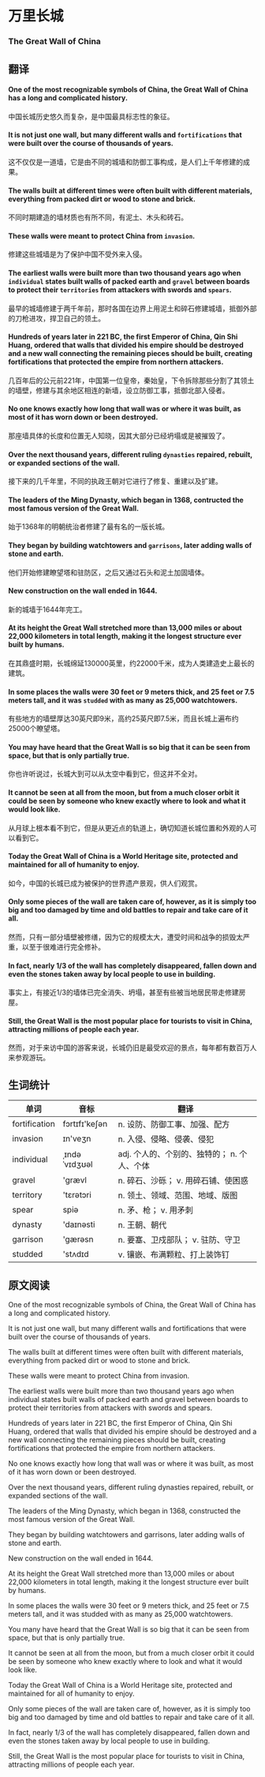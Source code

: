 # 万里长城
### The Great Wall of China

## 翻译

#### One of the most recognizable symbols of China, the Great Wall of China has a long and complicated history.
中国长城历史悠久而复杂，是中国最具标志性的象征。
#### It is not just one wall, but many different walls and `fortifications` that were built over the course of thousands of years.
这不仅仅是一道墙，它是由不同的城墙和防御工事构成，是人们上千年修建的成果。
#### The walls built at different times were often built with different materials, everything from packed dirt or wood to stone and brick.
不同时期建造的墙材质也有所不同，有泥土、木头和砖石。
#### These walls were meant to protect China from `invasion`.
修建这些城墙是为了保护中国不受外来入侵。
#### The earliest walls were built more than two thousand years ago when `individual` states built walls of packed earth and `gravel` between boards to protect their `territories` from attackers with swords and `spears`.
最早的城墙修建于两千年前，那时各国在边界上用泥土和碎石修建城墙，抵御外部的刀枪进攻，捍卫自己的领土。
#### Hundreds of years later in 221 BC, the first Emperor of China, Qin Shi Huang, ordered that walls that divided his empire should be destroyed and a new wall connecting the remaining pieces should be built, creating fortifications that protected the empire from northern attackers.
几百年后的公元前221年，中国第一位皇帝，秦始皇，下令拆除那些分割了其领土的墙壁，修建与其余地区相连的新墙，设立防御工事，抵御北部入侵者。
#### No one knows exactly how long that wall was or where it was built, as most of it has worn down or been destroyed.
那座墙具体的长度和位置无人知晓，因其大部分已经坍塌或是被摧毁了。
#### Over the next thousand years, different ruling `dynasties` repaired, rebuilt, or expanded sections of the wall.
接下来的几千年里，不同的执政王朝对它进行了修复、重建以及扩建。
#### The leaders of the Ming Dynasty, which began in 1368, contructed the most famous version of the Great Wall.
始于1368年的明朝统治者修建了最有名的一版长城。
#### They began by building watchtowers and `garrisons`, later adding walls of stone and earth.
他们开始修建瞭望塔和驻防区，之后又通过石头和泥土加固墙体。
#### New construction on the wall ended in 1644.
新的城墙于1644年完工。
#### At its height the Great Wall stretched more than 13,000 miles or about 22,000 kilometers in total length, making it the longest structure ever built by humans.
在其鼎盛时期，长城绵延130000英里，约22000千米，成为人类建造史上最长的建筑。
#### In some places the walls were 30 feet or 9 meters thick, and 25 feet or 7.5 meters tall, and it was `studded` with as many as 25,000 watchtowers.
有些地方的墙壁厚达30英尺即9米，高约25英尺即7.5米，而且长城上遍布约25000个瞭望塔。
#### You may have heard that the Great Wall is so big that it can be seen from space, but that is only partially true.
你也许听说过，长城大到可以从太空中看到它，但这并不全对。
#### It cannot be seen at all from the moon, but from a much closer orbit it could be seen by someone who knew exactly where to look and what it would look like.
从月球上根本看不到它，但是从更近点的轨道上，确切知道长城位置和外观的人可以看到它。
#### Today the Great Wall of China is a World Heritage site, protected and maintained for all of humanity to enjoy.
如今，中国的长城已成为被保护的世界遗产景观，供人们观赏。
#### Only some pieces of the wall are taken care of, however, as it is simply too big and too damaged by time and old battles to repair and take care of it all.
然而，只有一部分墙壁被修缮，因为它的规模太大，遭受时间和战争的损毁太严重，以至于很难进行完全修补。
#### In fact, nearly 1/3 of the wall has completely disappeared, fallen down and even the stones taken away by local people to use in building.
事实上，有接近1/3的墙体已完全消失、坍塌，甚至有些被当地居民带走修建房屋。
#### Still, the Great Wall is the most popular place for tourists to visit in China, attracting millions of people each year.
然而，对于来访中国的游客来说，长城仍旧是最受欢迎的景点，每年都有数百万人来参观游玩。
## 生词统计
| 单词 | 音标 | 翻译 |
|-|-|-|
| fortification | fɔrtɪfɪ'keʃən | n. 设防、防御工事、加强、配方 |
| invasion | ɪn'veʒn | n. 入侵、侵略、侵袭、侵犯 |
| individual | ˌɪndəˈvɪdʒʊəl | adj. 个人的、个别的、独特的； n. 个人、个体 |
| gravel | 'ɡrævl | n. 碎石、沙砾； v. 用碎石铺、使困惑 |
| territory | 'tɛrətɔri | n. 领土、领域、范围、地域、版图 |
| spear | spiə | n. 矛、枪； v. 用矛刺 |
| dynasty | 'daɪnəsti | n. 王朝、朝代 |
| garrison | 'gærəsn | n. 要塞、卫戍部队； v. 驻防、守卫 |
| studded | 'stʌdɪd | v. 镶嵌、布满颗粒、打上装饰钉 |

## 原文阅读
One of the most recognizable symbols of China, the Great Wall of China has a long and complicated history.

It is not just one wall, but many different walls and fortifications that were built over the course of thousands of years.

The walls built at different times were often built with different materials, everything from packed dirt or wood to stone and brick.

These walls were meant to protect China from invasion.

The earliest walls were built more than two thousand years ago when individual states built walls of packed earth and gravel between boards to protect their territories from attackers with swords and spears.

Hundreds of years later in 221 BC, the first Emperor of China, Qin Shi Huang, ordered that walls that divided his empire should be destroyed and a new wall connecting the remaining pieces should be built, creating fortifications that protected the empire from northern attackers.

No one knows exactly how long that wall was or where it was built, as most of it has worn down or been destroyed.

Over the next thousand years, different ruling dynasties repaired, rebuilt, or expanded sections of the wall.

The leaders of the Ming Dynasty, which began in 1368, constructed the most famous version of the Great Wall.

They began by building watchtowers and garrisons, later adding walls of stone and earth.

New construction on the wall ended in 1644.

At its height the Great Wall stretched more than 13,000 miles or about 22,000 kilometers in total length, making it the longest structure ever built by humans.

In some places the walls were 30 feet or 9 meters thick, and 25 feet or 7.5 meters tall, and it was studded with as many as 25,000 watchtowers.

You many have heard that the Great Wall is so big that it can be seen from space, but that is only partially true.

It cannot be seen at all from the moon, but from a much closer orbit it could be seen by someone who knew exactly where to look and what it would look like.

Today the Great Wall of China is a World Heritage site, protected and maintained for all of humanity to enjoy.

Only some pieces of the wall are taken care of, however, as it is simply too big and too damaged by time and old battles to repair and take care of it all.

In fact, nearly 1/3 of the wall has completely disappeared, fallen down and even the stones taken away by local people to use in building.

Still, the Great Wall is the most popular place for tourists to visit in China, attracting millions of people each year.

<src-rtyAudio :src="'https://rtyresources2019.github.io/2019-June/The Great Wall of China.mp3'"></src-rtyAudio>